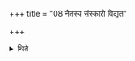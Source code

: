 +++
title = "08 नैतस्य संस्कारो विद्यत"

+++

<details><summary>थिते</summary>

नैतस्य संस्कारो विद्यत इत्यपरम् ८
</details>
